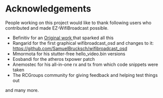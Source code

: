 # Acknowledgements #

People working on this project would like to thank following users who contributed and made EZ-WifiBroadcast possible. 

- Befinitiv for an [Original work ](https://befinitiv.wordpress.com/wifibroadcast-analog-like-transmission-of-live-video-data/) that sparked all this
- Rangarid for the first graphical wifibroadcast_osd and changes to it: https://github.com/SamuelBrucksch/wifibroadcast_osd
- Mmormota for his stutter-free hello_video.bin versions
- Eosbandi for the atheros txpower patch
- Anemostec for his all-in-one rx and tx from which code snippets were taken
- The RCGroups community for giving feedback and helping test things out

and many more.
